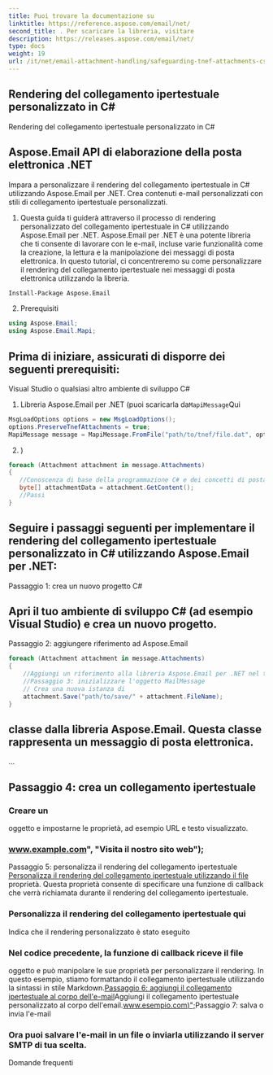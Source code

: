 ```yaml
---
title: Puoi trovare la documentazione su
linktitle: https://reference.aspose.com/email/net/
second_title: . Per scaricare la libreria, visitare
description: https://releases.aspose.com/email/net/
type: docs
weight: 19
url: /it/net/email-attachment-handling/safeguarding-tnef-attachments-csharp-method/
---
```


##  Rendering del collegamento ipertestuale personalizzato in C#

 Rendering del collegamento ipertestuale personalizzato in C#

##  Aspose.Email API di elaborazione della posta elettronica .NET

 Impara a personalizzare il rendering del collegamento ipertestuale in C# utilizzando Aspose.Email per .NET. Crea contenuti e-mail personalizzati con stili di collegamento ipertestuale personalizzati.

1. Questa guida ti guiderà attraverso il processo di rendering personalizzato del collegamento ipertestuale in C# utilizzando Aspose.Email per .NET. Aspose.Email per .NET è una potente libreria che ti consente di lavorare con le e-mail, incluse varie funzionalità come la creazione, la lettura e la manipolazione dei messaggi di posta elettronica. In questo tutorial, ci concentreremo su come personalizzare il rendering del collegamento ipertestuale nei messaggi di posta elettronica utilizzando la libreria.

```bash
Install-Package Aspose.Email
```

2. Prerequisiti

```csharp
using Aspose.Email;
using Aspose.Email.Mapi;
```

## Prima di iniziare, assicurati di disporre dei seguenti prerequisiti:

Visual Studio o qualsiasi altro ambiente di sviluppo C#

1.  Libreria Aspose.Email per .NET (puoi scaricarla da`MapiMessage`Qui

```csharp
MsgLoadOptions options = new MsgLoadOptions();
options.PreserveTnefAttachments = true;
MapiMessage message = MapiMessage.FromFile("path/to/tnef/file.dat", options);
```

2. )

```csharp
foreach (Attachment attachment in message.Attachments)
{
   //Conoscenza di base della programmazione C# e dei concetti di posta elettronica
   byte[] attachmentData = attachment.GetContent();
   //Passi
}
```

## Seguire i passaggi seguenti per implementare il rendering del collegamento ipertestuale personalizzato in C# utilizzando Aspose.Email per .NET:

Passaggio 1: crea un nuovo progetto C#

## Apri il tuo ambiente di sviluppo C# (ad esempio Visual Studio) e crea un nuovo progetto.

Passaggio 2: aggiungere riferimento ad Aspose.Email

```csharp
foreach (Attachment attachment in message.Attachments)
{
    //Aggiungi un riferimento alla libreria Aspose.Email per .NET nel tuo progetto. Puoi farlo facendo clic con il pulsante destro del mouse sul tuo progetto in Esplora soluzioni, selezionando "Aggiungi" > "Riferimento" e quindi accedendo al percorso in cui hai salvato la DLL Aspose.Email.
    //Passaggio 3: inizializzare l'oggetto MailMessage
    // Crea una nuova istanza di
    attachment.Save("path/to/save/" + attachment.FileName);
}
```

##  classe dalla libreria Aspose.Email. Questa classe rappresenta un messaggio di posta elettronica.

 ...

## Passaggio 4: crea un collegamento ipertestuale

###  Creare un

 oggetto e impostarne le proprietà, ad esempio URL e testo visualizzato.

### www.example.com", "Visita il nostro sito web");

Passaggio 5: personalizza il rendering del collegamento ipertestuale[ Personalizza il rendering del collegamento ipertestuale utilizzando il file](https://reference.aspose.com/email/net) proprietà. Questa proprietà consente di specificare una funzione di callback che verrà richiamata durante il rendering del collegamento ipertestuale.

###  Personalizza il rendering del collegamento ipertestuale qui

Indica che il rendering personalizzato è stato eseguito

###  Nel codice precedente, la funzione di callback riceve il file

 oggetto e può manipolare le sue proprietà per personalizzare il rendering. In questo esempio, stiamo formattando il collegamento ipertestuale utilizzando la sintassi in stile Markdown.[Passaggio 6: aggiungi il collegamento ipertestuale al corpo dell'e-mail](https://releases.aspose.com/email/net/)Aggiungi il collegamento ipertestuale personalizzato al corpo dell'email.[www.esempio.com)";](https://reference.aspose.com/email/net)Passaggio 7: salva o invia l'e-mail

### Ora puoi salvare l'e-mail in un file o inviarla utilizzando il server SMTP di tua scelta.

Domande frequenti